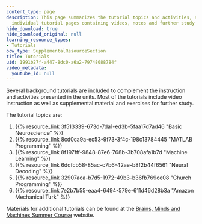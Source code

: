 ```yaml
---
content_type: page
description: This page summarizes the tutorial topics and activities, and links to
  individual tutorial pages containing videos, notes and further study resources.
hide_download: true
hide_download_original: null
learning_resource_types:
- Tutorials
ocw_type: SupplementalResourceSection
title: Tutorials
uid: 1991b27f-a447-8dc0-a6a2-79748088784f
video_metadata:
  youtube_id: null
---
```


Several background tutorials are included to complement the instruction and activities presented in the units. Most of the tutorials include video instruction as well as supplemental material and exercises for further study.

The tutorial topics are:

1.  {{% resource_link 3f513339-673d-7da1-ed3b-5faa17d7ad46 "Basic Neuroscience" %}}
2.  {{% resource_link 8cd0ca9a-ec53-9f73-3f4c-198c13784445 "MATLAB Programming" %}}
3.  {{% resource_link 8f197fff-9848-87e6-768b-3b708afa1b7d "Machine Learning" %}}
4.  {{% resource_link 6ddfcb58-85ac-c7b6-42ae-b8f2b44f6561 "Neural Decoding" %}}
5.  {{% resource_link 32907aca-b7d5-1972-49b3-b36fb769ce08 "Church Programming" %}}
6.  {{% resource_link 7e2b7b55-eaa4-6494-579e-611d46d28b3a "Amazon Mechanical Turk" %}}

Materials for additional tutorials can be found at the [Brains, Minds and Machines Summer Course](http://cbmm.mit.edu/summer-school) website.